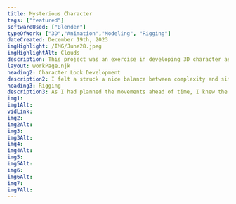 ```yaml
---
title: Mysterious Character
tags: ["featured"]
softwareUsed: ["Blender"]
typeOfWork: ["3D","Animation","Modeling", "Rigging"]
dateCreated: December 19th, 2023
imgHighlight: /IMG/June28.jpeg
imgHighlightAlt: Clouds
description: This project was an exercise in developing 3D character assets along with simulating the use of assets from a team. This meant while the environmental design was completed entirely by me, the models for the environments were sourced from other artists on the internet. The character, however, was created entirely by me, including rigging!
layout: workPage.njk
heading2: Character Look Development
description2: I felt a struck a nice balance between complexity and simplicity, with enough elements to make an interesting silhouette, but few enough to fit the style of the animation. I started with a sketch, and moved to 3d, and I can say that this workflow sped the entire process up a lot compared to starting from scratch. Even a simple outline of the staff made the creation process faster and more enjoyable.
heading3: Rigging  
description3: As I had planned the movements ahead of time, I knew the rig I needed only needed to support some more general and simple movements. This helped create a better working rig as more time could go into the weight paint part of the process.
img1: 
img1Alt:
vidLink:
img2: 
img2Alt: 
img3: 
img3Alt: 
img4: 
img4Alt: 
img5: 
img5Alt: 
img6: 
img6Alt: 
img7: 
img7Alt: 
---
```

